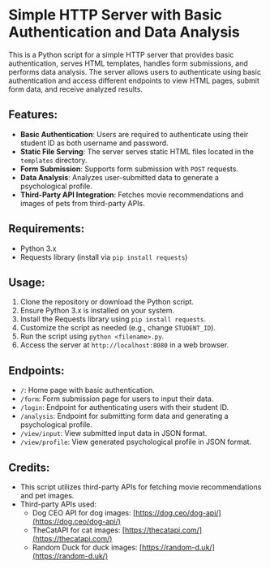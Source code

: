 # Simple HTTP Server with Basic Authentication and Data Analysis

This is a Python script for a simple HTTP server that provides basic authentication, serves HTML templates, handles form submissions, and performs data analysis. The server allows users to authenticate using basic authentication and access different endpoints to view HTML pages, submit form data, and receive analyzed results.

## Features:

- **Basic Authentication**: Users are required to authenticate using their student ID as both username and password.
- **Static File Serving**: The server serves static HTML files located in the `templates` directory.
- **Form Submission**: Supports form submission with `POST` requests.
- **Data Analysis**: Analyzes user-submitted data to generate a psychological profile.
- **Third-Party API Integration**: Fetches movie recommendations and images of pets from third-party APIs.

## Requirements:

- Python 3.x
- Requests library (install via `pip install requests`)

## Usage:

1. Clone the repository or download the Python script.
2. Ensure Python 3.x is installed on your system.
3. Install the Requests library using `pip install requests`.
4. Customize the script as needed (e.g., change `STUDENT_ID`).
5. Run the script using `python <filename>.py`.
6. Access the server at `http://localhost:8080` in a web browser.

## Endpoints:

- `/`: Home page with basic authentication.
- `/form`: Form submission page for users to input their data.
- `/login`: Endpoint for authenticating users with their student ID.
- `/analysis`: Endpoint for submitting form data and generating a psychological profile.
- `/view/input`: View submitted input data in JSON format.
- `/view/profile`: View generated psychological profile in JSON format.

## Credits:

- This script utilizes third-party APIs for fetching movie recommendations and pet images.
- Third-party APIs used:
  - Dog CEO API for dog images: [https://dog.ceo/dog-api/](https://dog.ceo/dog-api/)
  - TheCatAPI for cat images: [https://thecatapi.com/](https://thecatapi.com/)
  - Random Duck for duck images: [https://random-d.uk/](https://random-d.uk/)
